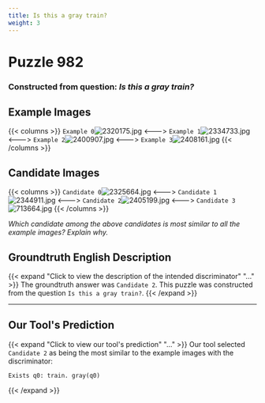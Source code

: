 ```yaml
---
title: Is this a gray train?
weight: 3
---
```


# Puzzle 982
### Constructed from question: _Is this a gray train?_


## Example Images
{{< columns >}}
`Example 0`![2320175.jpg](/gqa_images/2320175.jpg)
<--->
`Example 1`![2334733.jpg](/gqa_images/2334733.jpg)
<--->
`Example 2`![2400907.jpg](/gqa_images/2400907.jpg)
<--->
`Example 3`![2408161.jpg](/gqa_images/2408161.jpg)
{{< /columns >}}

## Candidate Images
{{< columns >}}
`Candidate 0`![2325664.jpg](/gqa_images/2325664.jpg)
<--->
`Candidate 1`![2344911.jpg](/gqa_images/2344911.jpg)
<--->
`Candidate 2`![2405199.jpg](/gqa_images/2405199.jpg)
<--->
`Candidate 3`![713664.jpg](/gqa_images/713664.jpg)
{{< /columns >}}

*Which candidate among the above candidates is most similar to all the example images? Explain why.*

## Groundtruth English Description

{{< expand "Click to view the description of the intended discriminator" "..." >}}
The groundtruth answer was `Candidate 2`. This puzzle was constructed from the question `Is this a gray train?`.
{{< /expand >}}

---

## Our Tool's Prediction

{{< expand "Click to view our tool's prediction" "..." >}}
Our tool selected `Candidate 2` as being the most similar to the example images with the discriminator:
```plaintext
Exists q0: train. gray(q0)
```
{{< /expand >}}
